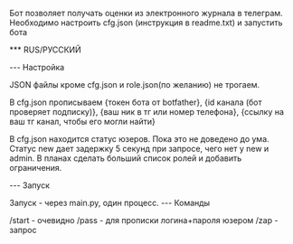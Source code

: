 Бот позволяет получать оценки из электронного журнала в телеграм. Необходимо настроить cfg.json (инструкция в readme.txt) и запустить бота

*** RUS/РУССКИЙ

--- Настройка

JSON файлы кроме cfg.json и role.json(по желанию) не трогаем.

В cfg.json прописываем {токен бота от botfather}, {id канала (бот проверяет подписку)}, {ваш ник в тг или номер телефона}, {ссылку на ваш тг канал, чтобы его могли найти}

В cfg.json находится статус юзеров. Пока это не доведено до ума. Статус new дает задержку 5 секунд при запросе, чего нет у new и admin. В планах сделать больший список ролей и добавить ограничения.

--- Запуск

Запуск - через main.py, один процесс. 
--- Команды

/start - очевидно
/pass - для прописки логина+пароля юзером
/zap - запрос
